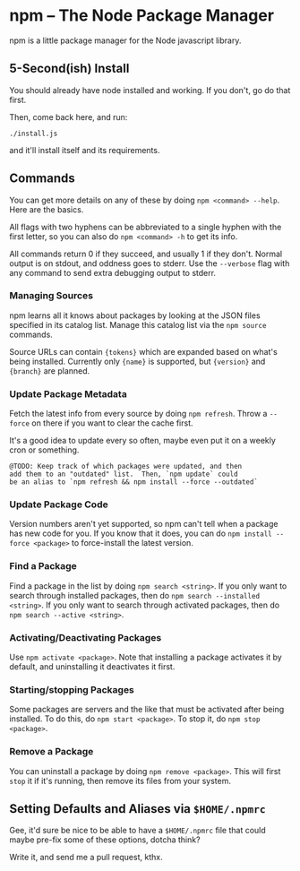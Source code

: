 # npm – The Node Package Manager

npm is a little package manager for the Node javascript library.

## 5-Second(ish) Install

You should already have node installed and working.  If you don't, go do that first.

Then, come back here, and run:

    ./install.js

and it'll install itself and its requirements.

## Commands

You can get more details on any of these by doing `npm <command> --help`.  Here are the basics.

All flags with two hyphens can be abbreviated to a single hyphen with the first letter, so you can also do `npm <command> -h` to get its info.

All commands return 0 if they succeed, and usually 1 if they don't.  Normal output is on stdout, and oddness goes to stderr.  Use the `--verbose` flag with any command to send extra debugging output to stderr.

### Managing Sources

npm learns all it knows about packages by looking at the JSON files specified in its catalog list.  Manage this catalog list via the `npm source` commands.

Source URLs can contain `{tokens}` which are expanded based on what's being installed.  Currently only `{name}` is supported, but `{version}` and `{branch}` are planned.


### Update Package Metadata

Fetch the latest info from every source by doing `npm refresh`.  Throw a `--force` on there if you want to clear the cache first.

It's a good idea to update every so often, maybe even put it on a weekly cron or something.

    @TODO: Keep track of which packages were updated, and then
    add them to an "outdated" list.  Then, `npm update` could
    be an alias to `npm refresh && npm install --force --outdated`

### Update Package Code

Version numbers aren't yet supported, so npm can't tell when a package has new code for you. If you know that it does, you can do `npm install --force <package>` to force-install the latest version.

### Find a Package

Find a package in the list by doing `npm search <string>`.  If you only want to search through installed packages, then do `npm search --installed <string>`.  If you only want to search through activated packages, then do `npm search --active <string>`.

### Activating/Deactivating Packages

Use `npm activate <package>`.  Note that installing a package activates it by default, and uninstalling it deactivates it first.

### Starting/stopping Packages

Some packages are servers and the like that must be activated after being installed.  To do this, do `npm start <package>`.  To stop it, do `npm stop <package>`.

### Remove a Package

You can uninstall a package by doing `npm remove <package>`.  This will first `stop` it if it's running, then remove its files from your system.

## Setting Defaults and Aliases via `$HOME/.npmrc`

Gee, it'd sure be nice to be able to have a `$HOME/.npmrc` file that could maybe pre-fix some of these options, dotcha think?

Write it, and send me a pull request, kthx.